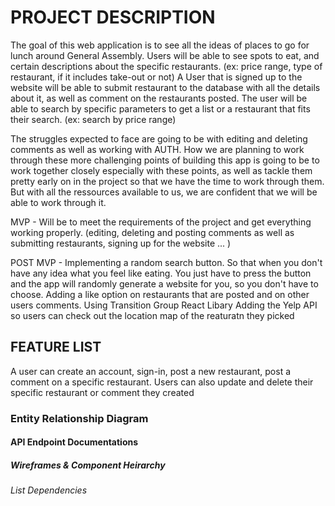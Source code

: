 # PROJECT DESCRIPTION

The goal of this web application is to see all the ideas of places to go for lunch around General Assembly. Users will be able to see spots to eat, and certain descriptions about the specific restaurants. (ex: price range, type of restaurant, if it includes take-out or not) A User that is signed up to the website will be able to submit restaurant to the database with all the details about it, as well as comment on the restaurants posted. The user will be able to search by specific parameters to get a list or a restaurant that fits their search. (ex: search by price range)

The struggles expected to face are going to be with editing and deleting comments as well as working with AUTH. How we are planning to work through these more challenging points of building this app is going to be to work together closely especially with these points, as well as tackle them pretty early on in the project so that we have the time to work through them. But with all the ressources available to us, we are confident that we will be able to work through it. 

MVP - Will be to meet the requirements of the project and get everything working properly. (editing, deleting and posting comments as well as submitting restaurants, signing up for the website ... )

POST MVP - 
Implementing a random search button. So that when you don't have any idea what you feel like eating. You just have to press the button and the app will randomly generate a website for you, so you don't have to choose.
Adding a like option on restaurants that are posted and on other users comments. 
Using Transition Group React Libary 
Adding the Yelp API so users can check out the location map of the reaturatn they picked

## FEATURE LIST 

A user can create an account, sign-in, post a new restaurant, post a comment on a specific restaurant. Users can also update and delete their specific restaurant or comment they created

### Entity Relationship Diagram

#### API Endpoint Documentations

##### Wireframes & Component Heirarchy

###### List Dependencies

